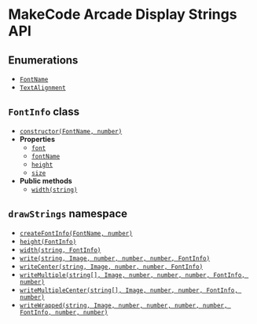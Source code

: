 # MakeCode Arcade Display Strings API

## Enumerations

- [`FontName`](FontName.md)
- [`TextAlignment`](TextAlignment.md)

## `FontInfo` class

-  [`constructor(FontName, number)`](FontInfo.constructor.md)
- **Properties**
  -  [`font`](FontInfo.font.md)
  -  [`fontName`](FontInfo.fontName.md)
  -  [`height`](FontInfo.height.md)
  -  [`size`](FontInfo.size.md)
- **Public methods**
  - [`width(string)`](FontInfo.width.md) 

## `drawStrings` namespace
- [`createFontInfo(FontName, number)`](drawStrings.createFontInfo.md)
- [`height(FontInfo)`](drawStrings.height.md)
- [`width(string, FontInfo)`](drawStrings.width.md)
- [`write(string, Image, number, number, number, FontInfo)`](drawStrings.write.md)
- [`writeCenter(string, Image, number, number, FontInfo)`](drawStrings.writeCenter.md)
- [`writeMultiple(string[], Image, number, number, number, FontInfo, number)`](drawStrings.writeMultiple.md)
- [`writeMultipleCenter(string[], Image, number, number, FontInfo, number)`](drawStrings.writeMultipleCenter.md)
- [`writeWrapped(string, Image, number, number, number, number, FontInfo, number, number)`](drawStrings.writeWrapped.md)

